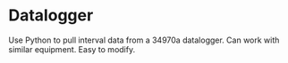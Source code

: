 # Datalogger
Use Python to pull interval data from a 34970a datalogger.  Can work with similar equipment. Easy to modify. 
